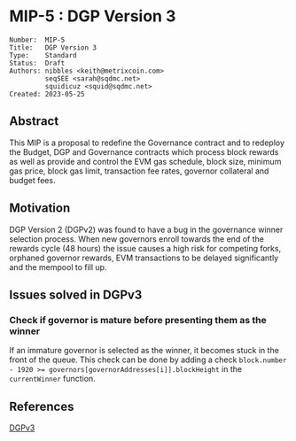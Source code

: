 # MIP-5 : DGP Version 3

```
Number:  MIP-5
Title:   DGP Version 3
Type:    Standard
Status:  Draft
Authors: nibbles <keith@metrixcoin.com>
         seqSEE <sarah@sqdmc.net>
         squidicuz <squid@sqdmc.net>
Created: 2023-05-25
```

## Abstract

This MIP is a proposal to redefine the Governance contract and to redeploy the Budget, DGP and Governance contracts which process block rewards as well as provide and control the EVM gas schedule, block size, minimum gas price, block gas limit, transaction fee rates, governor collateral and budget fees. 

## Motivation

DGP Version 2 (DGPv2) was found to have a bug in the governance winner selection process. When new governors enroll towards the end of the rewards cycle (48 hours) the issue causes a high risk for competing forks, orphaned governor rewards, EVM transactions to be delayed significantly and the mempool to fill up.

## Issues solved in DGPv3

### Check if governor is mature before presenting them as the winner
If an immature governor is selected as the winner, it becomes stuck in the front of the queue. This check can be done by adding a check `block.number - 1920 >= governors[governorAddresses[i]].blockHeight` in the `currentWinner` function.

## References
[DGPv3](https://github.com/TheLindaProjectInc/metrix-dgp/blob/dgpv3/contracts/Governance.sol#L308-L309)
